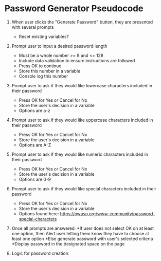 # Password Generator Pseudocode

1. When user clicks the "Generate Password" button, they are presented with several prompts
    * Reset existing variables?

1. Prompt user to input a desired password length
    * Must be a whole number >= 8 and <= 128
    * Include data validation to ensure instructions are followed
    * Press OK to continue
    * Store this number in a variable
    * Console log this number

1. Prompt user to ask if they would like lowercase characters included in their password
    * Press OK for Yes or Cancel for No
    * Store the user's decision in a variable
    * Options are a-z

1. Prompt user to ask if they would like uppercase characters included in their password
    * Press OK for Yes or Cancel for No
    * Store the user's decision in a variable
    * Options are A-Z

1. Prompt user to ask if they would like numeric characters included in their password
    * Press OK for Yes or Cancel for No
    * Store the user's decision in a variable
    * Options are 0-9

1. Prompt user to ask if they would like special characters included in their password
    * Press OK for Yes or Cancel for No
    * Store the user's decision in a variable
    * Options found here: <https://owasp.org/www-community/password-special-characters>

1. Once all prompts are answered:
    *If user does not select OK on at least one option, then Alert user letting them know they have to choose at least one option
    *Else generate password with user's selected criteria
    *Display password in the designated space on the page

1. Logic for password creation:
